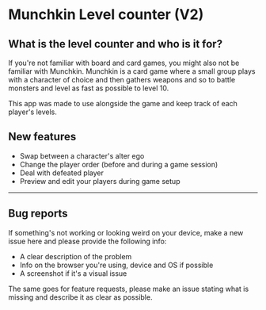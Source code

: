 # Munchkin Level counter (V2)

## What is the level counter and who is it for?
If you're not familiar with board and card games, you might also not be familiar with Munchkin. Munchkin is a card game where a small group plays with a character of choice and then gathers weapons and so to battle monsters and level as fast as possible to level 10.

This app was made to use alongside the game and keep track of each player's levels.

## New features

- Swap between a character's alter ego
- Change the player order (before and during a game session)
- Deal with defeated player
- Preview and edit your players during game setup

---

## Bug reports

If something's not working or looking weird on your device, make a new issue here and please provide the following info:

- A clear description of the problem
- Info on the browser you're using, device and OS if possible
- A screenshot if it's a visual issue

The same goes for feature requests, please make an issue stating what is missing and describe it as clear as possible.
